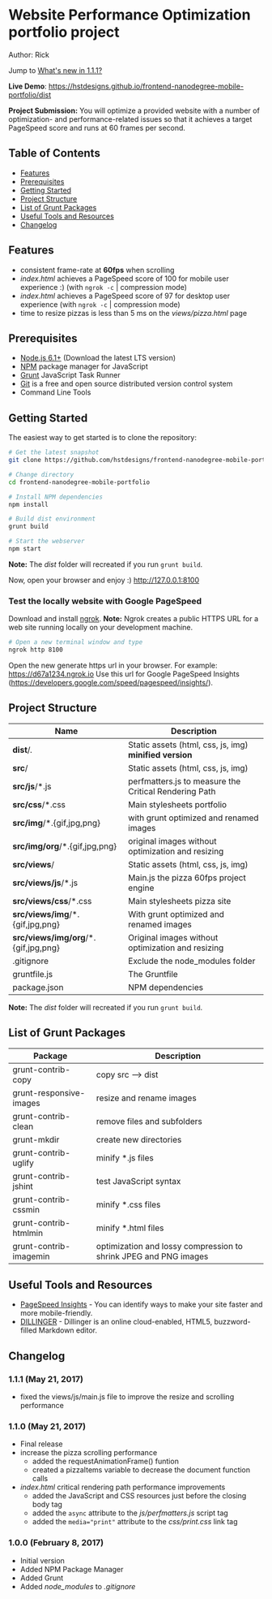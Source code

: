 # Website Performance Optimization portfolio project
Author: Rick

Jump to [What's new in 1.1.1?](#changelog)

**Live Demo**: https://hstdesigns.github.io/frontend-nanodegree-mobile-portfolio/dist

**Project Submission:**
You will optimize a provided website with a number of optimization- and performance-related issues so that it achieves a target PageSpeed score and runs at 60 frames per second.

## Table of Contents
- [Features](#features)
- [Prerequisites](#prerequisites)
- [Getting Started](#getting-started)
- [Project Structure](#project-structure)
- [List of Grunt Packages](#list-of-grunt-packages)
- [Useful Tools and Resources](#useful-tools-and-resources)
- [Changelog](#changelog)

## Features
- consistent frame-rate at **60fps** when scrolling
- *index.html* achieves a PageSpeed score of 100 for mobile user experience :) (with `ngrok -c` | compression mode)
- *index.html* achieves a PageSpeed score of 97 for desktop user experience (with `ngrok -c` | compression mode)
- time to resize pizzas is less than 5 ms on the *views/pizza.html* page

## Prerequisites
- [Node.js 6.1+](http://nodejs.org) (Download the latest LTS version)
- [NPM](https://www.npmjs.com/) package manager for JavaScript
- [Grunt](https://gruntjs.com/) JavaScript Task Runner
- [Git](https://git-scm.com/downloads) is a free and open source distributed version control system
- Command Line Tools

## Getting Started
The easiest way to get started is to clone the repository:

```bash
# Get the latest snapshot
git clone https://github.com/hstdesigns/frontend-nanodegree-mobile-portfolio.git

# Change directory
cd frontend-nanodegree-mobile-portfolio

# Install NPM dependencies
npm install

# Build dist environment
grunt build

# Start the webserver
npm start
```
**Note:** The *dist* folder will recreated if you run `grunt build`.

Now, open your browser and enjoy :)
http://127.0.0.1:8100

### Test the locally website with Google PageSpeed
Download and install [ngrok](https://ngrok.com/).
**Note:** Ngrok creates a public HTTPS URL for a web site running locally on your development machine.

```bash
# Open a new terminal window and type
ngrok http 8100
```

Open the new generate https url in your browser.
For example:
https://d67a1234.ngrok.io
Use this url for Google PageSpeed Insights (https://developers.google.com/speed/pagespeed/insights/).

## Project Structure
| Name                                  | Description                                                   |
| ------------------------------------- | ------------------------------------------------------------- |
| **dist**/*.*                          | Static assets (html, css, js, img) **minified version**       |
| **src**/                              | Static assets (html, css, js, img)                            |
| **src/js**/*.js                       | perfmatters.js to measure the Critical Rendering Path         |
| **src/css**/*.css                     | Main stylesheets portfolio                                    |
| **src/img**/*.{gif,jpg,png}           | with grunt optimized and renamed images                       |
| **src/img/org**/*.{gif,jpg,png}       | original images without optimization and resizing             |
| **src/views**/                        | Static assets (html, css, js, img)                            |
| **src/views/js**/*.js                 | Main.js the pizza 60fps project engine                        |
| **src/views/css**/*.css               | Main stylesheets pizza site                                   |
| **src/views/img**/*.{gif,jpg,png}     | With grunt optimized and renamed images                       |
| **src/views/img/org**/*.{gif,jpg,png} | Original images without optimization and resizing             |
| .gitignore                            | Exclude the node_modules folder                               |
| gruntfile.js                          | The Gruntfile                                                 |
| package.json                          | NPM dependencies                                              |

**Note:** The *dist* folder will recreated if you run `grunt build`.

## List of Grunt Packages
| Package                   | Description                                                       |
| ------------------------- | ----------------------------------------------------------------- |
| grunt-contrib-copy        | copy src --> dist                                                 |
| grunt-responsive-images   | resize and rename images                                          |
| grunt-contrib-clean       | remove files and subfolders                                       |
| grunt-mkdir               | create new directories                                            |
| grunt-contrib-uglify      | minify *.js files                                                 |
| grunt-contrib-jshint      | test JavaScript syntax                                            |
| grunt-contrib-cssmin      | minify *.css files                                                |
| grunt-contrib-htmlmin     | minify *.html files                                               |
| grunt-contrib-imagemin    | optimization and lossy compression to shrink JPEG and PNG images  |

## Useful Tools and Resources
- [PageSpeed Insights](https://developers.google.com/speed/pagespeed/insights/) - You can identify ways to make your site faster and more mobile-friendly.
- [DILLINGER](http://dillinger.io/) - Dillinger is an online cloud-enabled, HTML5, buzzword-filled Markdown editor.

## Changelog

### 1.1.1 (May 21, 2017)
- fixed the views/js/main.js file to improve the resize and scrolling performance

### 1.1.0 (May 21, 2017)
- Final release
- increase the pizza scrolling performance
    - added the requestAnimationFrame() funtion
    - created a pizzaItems variable to decrease the document function calls
-  *index.html* critical rendering path performance improvements
    - added the JavaScript and CSS resources just before the closing body tag
    - added the `async` attribute to the *js/perfmatters.js* script tag
    - added the `media="print"` attribute to the *css/print.css* link tag

### 1.0.0 (February 8, 2017)
- Initial version
- Added NPM Package Manager
- Added Grunt
- Added *node_modules* to *.gitignore*

